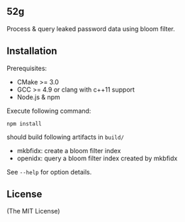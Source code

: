 52g
---

Process & query leaked password data using bloom filter.

Installation
------------

Prerequisites:

- CMake &gt;= 3.0
- GCC &gt;= 4.9 or clang with c++11 support
- Node.js & npm

Execute following command:

    npm install

should build following artifacts in `build/`

- mkbfidx: create a bloom filter index
- openidx: query a bloom filter index created by mkbfidx

See `--help` for option details.

License
-------

(The MIT License)
